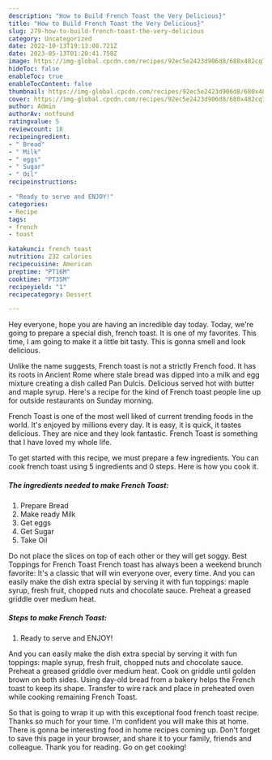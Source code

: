 ```yaml
---
description: "How to Build French Toast the Very Delicious}"
title: "How to Build French Toast the Very Delicious}"
slug: 279-how-to-build-french-toast-the-very-delicious
category: Uncategorized
date: 2022-10-13T19:13:08.721Z
date: 2023-05-13T01:20:41.758Z
image: https://img-global.cpcdn.com/recipes/92ec5e2423d906d8/680x482cq70/french-toast-recipe-main-photo.jpg
hideToc: false
enableToc: true
enableTocContent: false
thumbnail: https://img-global.cpcdn.com/recipes/92ec5e2423d906d8/680x482cq70/french-toast-recipe-main-photo.jpg
cover: https://img-global.cpcdn.com/recipes/92ec5e2423d906d8/680x482cq70/french-toast-recipe-main-photo.jpg
author: Admin
authorAv: notfound
ratingvalue: 5
reviewcount: 18
recipeingredient:
- " Bread"
- " Milk"
- " eggs"
- " Sugar"
- " Oil"
recipeinstructions:

- "Ready to serve and ENJOY!"
categories:
- Recipe
tags:
- french
- toast

katakunci: french toast 
nutrition: 232 calories
recipecuisine: American
preptime: "PT16M"
cooktime: "PT35M"
recipeyield: "1"
recipecategory: Dessert

---
```



Hey everyone, hope you are having an incredible day today. Today, we're going to prepare a special dish, french toast. It is one of my favorites. This time, I am going to make it a little bit tasty. This is gonna smell and look delicious.

Unlike the name suggests, French toast is not a strictly French food. It has its roots in Ancient Rome where stale bread was dipped into a milk and egg mixture creating a dish called Pan Dulcis. Delicious served hot with butter and maple syrup. Here&#39;s a recipe for the kind of French toast people line up for outside restaurants on Sunday morning.

French Toast is one of the most well liked of current trending foods in the world. It's enjoyed by millions every day. It is easy, it is quick, it tastes delicious. They are nice and they look fantastic. French Toast is something that I have loved my whole life.


To get started with this recipe, we must prepare a few ingredients. You can cook french toast using 5 ingredients and 0 steps. Here is how you cook it.

<!--inarticleads1-->

##### The ingredients needed to make French Toast:

1. Prepare  Bread
1. Make ready  Milk
1. Get  eggs
1. Get  Sugar
1. Take  Oil


Do not place the slices on top of each other or they will get soggy. Best Toppings for French Toast French toast has always been a weekend brunch favorite: It&#39;s a classic that will win everyone over, every time. And you can easily make the dish extra special by serving it with fun toppings: maple syrup, fresh fruit, chopped nuts and chocolate sauce. Preheat a greased griddle over medium heat. 

<!--inarticleads2-->

##### Steps to make French Toast:


1. Ready to serve and ENJOY!

And you can easily make the dish extra special by serving it with fun toppings: maple syrup, fresh fruit, chopped nuts and chocolate sauce. Preheat a greased griddle over medium heat. Cook on griddle until golden brown on both sides. Using day-old bread from a bakery helps the French toast to keep its shape. Transfer to wire rack and place in preheated oven while cooking remaining French Toast. 

So that is going to wrap it up with this exceptional food french toast recipe. Thanks so much for your time. I'm confident you will make this at home. There is gonna be interesting food in home recipes coming up. Don't forget to save this page in your browser, and share it to your family, friends and colleague. Thank you for reading. Go on get cooking!
